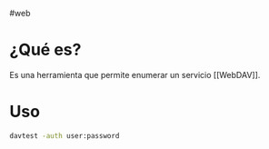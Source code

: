 #web 

# ¿Qué es?

Es una herramienta que permite enumerar un servicio [[WebDAV]].

# Uso

```bash
davtest -auth user:password
```

